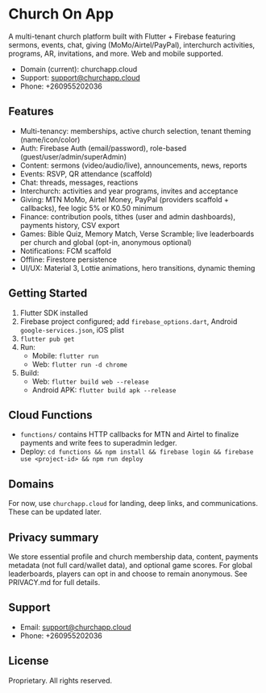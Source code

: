 # Church On App

A multi-tenant church platform built with Flutter + Firebase featuring sermons, events, chat, giving (MoMo/Airtel/PayPal), interchurch activities, programs, AR, invitations, and more. Web and mobile supported.

- Domain (current): churchapp.cloud
- Support: support@churchapp.cloud
- Phone: +260955202036

## Features
- Multi-tenancy: memberships, active church selection, tenant theming (name/icon/color)
- Auth: Firebase Auth (email/password), role-based (guest/user/admin/superAdmin)
- Content: sermons (video/audio/live), announcements, news, reports
- Events: RSVP, QR attendance (scaffold)
- Chat: threads, messages, reactions
- Interchurch: activities and year programs, invites and acceptance
- Giving: MTN MoMo, Airtel Money, PayPal (providers scaffold + callbacks), fee logic 5% or K0.50 minimum
- Finance: contribution pools, tithes (user and admin dashboards), payments history, CSV export
- Games: Bible Quiz, Memory Match, Verse Scramble; live leaderboards per church and global (opt-in, anonymous optional)
- Notifications: FCM scaffold
- Offline: Firestore persistence
- UI/UX: Material 3, Lottie animations, hero transitions, dynamic theming

## Getting Started
1. Flutter SDK installed
2. Firebase project configured; add `firebase_options.dart`, Android `google-services.json`, iOS plist
3. `flutter pub get`
4. Run:
   - Mobile: `flutter run`
   - Web: `flutter run -d chrome`
5. Build:
   - Web: `flutter build web --release`
   - Android APK: `flutter build apk --release`

## Cloud Functions
- `functions/` contains HTTP callbacks for MTN and Airtel to finalize payments and write fees to superadmin ledger.
- Deploy: `cd functions && npm install && firebase login && firebase use <project-id> && npm run deploy`

## Domains
For now, use `churchapp.cloud` for landing, deep links, and communications. These can be updated later.

## Privacy summary
We store essential profile and church membership data, content, payments metadata (not full card/wallet data), and optional game scores. For global leaderboards, players can opt in and choose to remain anonymous. See PRIVACY.md for full details.

## Support
- Email: support@churchapp.cloud
- Phone: +260955202036

## License
Proprietary. All rights reserved.
